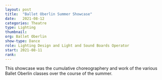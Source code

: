 ```yaml
---
layout: post
title:  "Ballet Oberlin Summer Showcase"
date:   2021-08-12
categories: Theatre
type: Lighting
thumbnail: 
org: Ballet Oberlin
show-type: Dance
role: Lighting Design and Light and Sound Boards Operator
start: 2021-08-11
rank: 
---
```

This showcase was the cumulative choreographery and work of the various Ballet Oberlin classes over the course of the summer. 